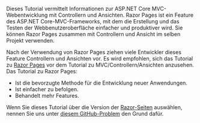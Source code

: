 Dieses Tutorial vermittelt Informationen zur ASP.NET Core MVC-Webentwicklung mit Controllern und Ansichten. Razor Pages ist ein Feature des ASP.NET Core-MVC-Frameworks, mit dem die Erstellung und das Testen der Webbenutzeroberfläche einfacher und produktiver wird. Sie können Razor Pages zusammen mit Controllern und Ansicht im selben Projekt verwenden.

Nach der Verwendung von Razor Pages ziehen viele Entwickler dieses Feature Controllern und Ansichten vor. Es wird empfohlen, sich das Tutorial zu [Razor Pages](xref:tutorials/razor-pages/razor-pages-start) vor dem Tutorial zu MVC/Controllern/Ansichten anzusehen. Das Tutorial zu Razor Pages:

* Ist die bevorzugte Methode für die Entwicklung neuer Anwendungen.
* Ist einfacher zu befolgen.
* Behandelt mehr Features.

Wenn Sie dieses Tutorial über die Version der [Razor-Seiten](xref:tutorials/razor-pages/razor-pages-start) auswählen, nennen Sie uns unter [diesem GitHub-Problem](https://github.com/aspnet/Docs/issues/6146) den Grund dafür.
